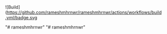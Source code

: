 ![Build](https://github.com/rameshmhrnwr/rameshmhrnwr/actions/workflows/build.yml/badge.svg

"# rameshmhrnwr" 
"# rameshmhrnwr" 
